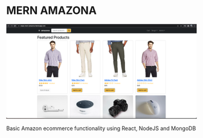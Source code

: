 # MERN AMAZONA

![Mern_Amazona](frontend/public/images/amazona.png)

Basic Amazon ecommerce functionality using React, NodeJS and MongoDB